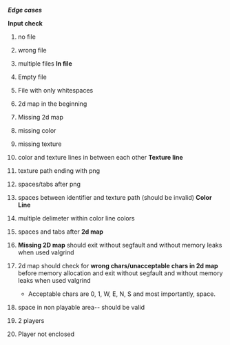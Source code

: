 ***Edge cases***

**Input check**

1. no file
2. wrong file
3. multiple files
   **In file**

1. Empty file
2. File with only whitespaces
3. 2d map in the beginning
4. Missing 2d map
5. missing color
6. missing texture
7. color and texture lines in between each other
**Texture line**

1. texture path ending with png
2. spaces/tabs after png
3. spaces between identifier and texture path (should be invalid)
**Color Line**

1.  multiple delimeter within color line colors
2. spaces and tabs after
**2d map**

1. **Missing 2D map** should exit without segfault and without memory leaks when used valgrind
2. 2d map should check for **wrong chars/unacceptable chars in 2d map** before memory allocation and exit without segfault and without memory leaks when used valgrind
   - Acceptable chars are 0, 1, W, E, N, S and most importantly, space.
3. space in non playable area-- should be valid
4. 2 players
5. Player not enclosed

